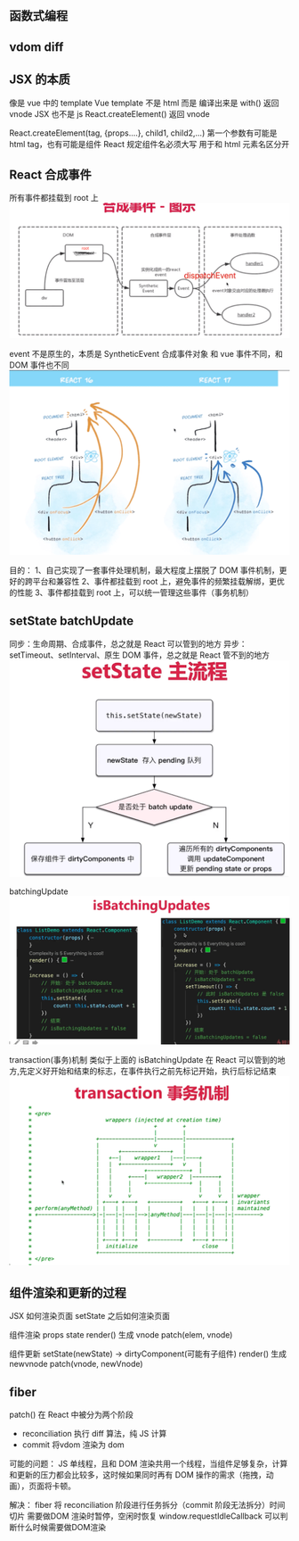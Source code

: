 ## 函数式编程
## vdom diff

## JSX 的本质
像是 vue 中的 template
Vue template 不是 html 而是 编译出来是 with() 返回 vnode
JSX 也不是 js React.createElement() 返回 vnode

React.createElement(tag, {props....}, child1, child2,...)
第一个参数有可能是html tag，也有可能是组件
React 规定组件名必须大写 用于和 html 元素名区分开

## React 合成事件
所有事件都挂载到 root 上
![](./img/syntheticEvent1.png)

event 不是原生的，本质是 SyntheticEvent 合成事件对象
和 vue 事件不同，和 DOM 事件也不同
![](./img/syntheticEvent.png)

目的：
1、自己实现了一套事件处理机制，最大程度上摆脱了 DOM 事件机制，更好的跨平台和兼容性
2、事件都挂载到 root 上，避免事件的频繁挂载解绑，更优的性能
3、事件都挂载到 root 上，可以统一管理这些事件（事务机制）

## setState batchUpdate
同步：生命周期、合成事件，总之就是 React 可以管到的地方
异步：setTimeout、setInterval、原生 DOM 事件，总之就是 React 管不到的地方 
![](./img/setState.png)

batchingUpdate
![](./img/isBatchingUpdate.png)

transaction(事务)机制
类似于上面的 isBatchingUpdate 在 React 可以管到的地方,先定义好开始和结束的标志，在事件执行之前先标记开始，执行后标记结束
![](./img/transaction.png)

## 组件渲染和更新的过程
JSX 如何渲染页面
setState 之后如何渲染页面

组件渲染
props state
render() 生成 vnode
patch(elem, vnode)

组件更新
setState(newState) -> dirtyComponent(可能有子组件)
render() 生成 newvnode
patch(vnode, newVnode)

## fiber
patch() 在 React 中被分为两个阶段
- reconciliation  执行 diff 算法，纯 JS 计算
- commit 将vdom 渲染为 dom

可能的问题：
JS 单线程，且和 DOM 渲染共用一个线程，当组件足够复杂，计算和更新的压力都会比较多，这时候如果同时再有 DOM 操作的需求（拖拽，动画），页面将卡顿。


解决： fiber
将 reconciliation 阶段进行任务拆分（commit 阶段无法拆分）时间切片
需要做DOM 渲染时暂停，空闲时恢复
window.requestIdleCallback 可以判断什么时候需要做DOM渲染




